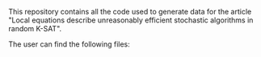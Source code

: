 This repository contains all the code used to generate data for the article "Local equations describe unreasonably efficient stochastic algorithms in random K-SAT".

The user can find the following files:

